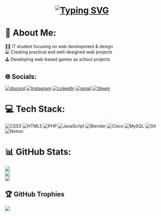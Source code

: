 <h1 align="center">
<a href="https://git.io/typing-svg"><img src="https://readme-typing-svg.demolab.com?font=sans-serif&size=50&duration=4000&pause=500&color=808D80&center=true&vCenter=true&width=435&lines=HI+%3C3;Assasin238;Pe%C5%A5ko" alt="Typing SVG" /></a>
</h1>

# 💫 About Me:
👨‍🎓 IT student focusing on web development & design<br>
💻 Creating practical and well-designed web projects<br>
🕹️ Developing web-based games as school projects<br>


## 🌐 Socials:
[![discord](https://img.shields.io/badge/Discord-darkblue?logo=discord&logoColor=white)](https://discordapp.com/users/680013800929361977)
[![Instagram](https://img.shields.io/badge/Instagram-%23E4405F.svg?logo=Instagram&logoColor=white)](https://instagram.com/petaharnach/)
[![LinkedIn](https://img.shields.io/badge/LinkedIn-%230077B5.svg?logo=linkedin&logoColor=white)](https://linkedin.com/in/petr-harnach-18564a295/)
[![gmail](https://img.shields.io/badge/Gmail-D14836?logo=gmail&logoColor=white)](mailto:harnach2006@gmail.com) 
[![Steam](https://img.shields.io/badge/Steam-black?logo=steam&logoColor=white)](https://steamcommunity.com/id/Assasin238/)
# 💻 Tech Stack:
![CSS3](https://img.shields.io/badge/css3-%231572B6.svg?style=for-the-badge&logo=css3&logoColor=white)
![HTML5](https://img.shields.io/badge/html5-%23E34F26.svg?style=for-the-badge&logo=html5&logoColor=white)
![PHP](https://img.shields.io/badge/php-%23777BB4.svg?style=for-the-badge&logo=php&logoColor=white)
![JavaScript](https://img.shields.io/badge/javascript-%23323330.svg?style=for-the-badge&logo=javascript&logoColor=%23F7DF1E)
![Blender](https://img.shields.io/badge/blender-%23F5792A.svg?style=for-the-badge&logo=blender&logoColor=white)
![Cisco](https://img.shields.io/badge/cisco-%23049fd9.svg?style=for-the-badge&logo=cisco&logoColor=black)
![MySQL](https://img.shields.io/badge/mysql-4479A1.svg?style=for-the-badge&logo=mysql&logoColor=white)
![Git](https://img.shields.io/badge/git-%23F05033.svg?style=for-the-badge&logo=git&logoColor=white)
![Notion](https://img.shields.io/badge/Notion-%23000000.svg?style=for-the-badge&logo=notion&logoColor=white)
# 📊 GitHub Stats:
![](https://github-readme-stats.vercel.app/api?username=Assasin238&theme=dark&hide_border=false&include_all_commits=false&count_private=false)<br/>
![](https://github-readme-streak-stats.herokuapp.com/?user=Assasin238&theme=dark&hide_border=false)<br/>
![](https://github-readme-stats.vercel.app/api/top-langs/?username=Assasin238&theme=dark&hide_border=false&include_all_commits=false&count_private=false&layout=compact)

## 🏆 GitHub Trophies
![](https://github-profile-trophy.vercel.app/?username=Assasin238&theme=radical&no-frame=true&no-bg=false&margin-w=4)
